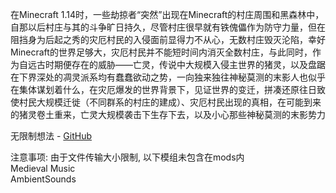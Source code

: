 在Minecraft 1.14时，一些劫掠者“突然”出现在Minecraft的村庄周围和黑森林中，自那以后村庄与其的斗争旷日持久，尽管村庄很早就有铁傀儡作为防守力量，但在阻挡身为后起之秀的灾厄村民的入侵面前显得力不从心，无数村庄毁灭沦陷，幸好Minecraft的世界足够大，灾厄村民并不能短时间内消灭全数村庄，与此同时，作为自远古时期便存在的威胁——亡灵，传说中大规模入侵主世界的猪灵，以及盘踞在下界深处的凋灵派系均有蠢蠢欲动之势，一向独来独往神秘莫测的末影人也似乎在集体谋划着什么，在灾厄爆发的世界背景下，见证世界的变迁，拼凑还原往日致使村民大规模迁徙（不同群系的村庄的建成）、灾厄村民出现的真相，在可能到来的猪灵卷土重来，亡灵大规模袭击下生存下去，以及小心那些神秘莫测的末影势力

无限制想法 - [GitHub]([https://github.com](https://github.com/Eikidona/Minecraft-TheEraofDisaster/edit/main/TODO.md))

注意事项: 由于文件传输大小限制, 以下模组未包含在mods内  
Medieval Music  
AmbientSounds
